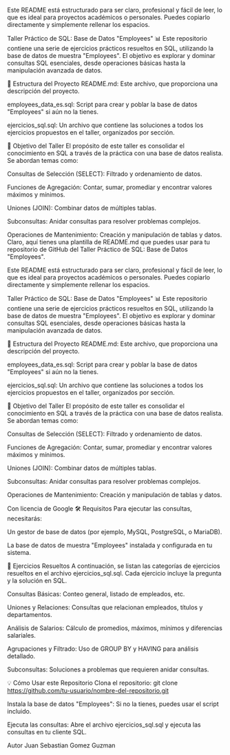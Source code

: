 Este README está estructurado para ser claro, profesional y fácil de leer, lo que es ideal para proyectos académicos o personales. Puedes copiarlo directamente y simplemente rellenar los espacios.

Taller Práctico de SQL: Base de Datos "Employees" 📊
Este repositorio contiene una serie de ejercicios prácticos resueltos en SQL, utilizando la base de datos de muestra "Employees". El objetivo es explorar y dominar consultas SQL esenciales, desde operaciones básicas hasta la manipulación avanzada de datos.

📁 Estructura del Proyecto
README.md: Este archivo, que proporciona una descripción del proyecto.

employees_data_es.sql: Script para crear y poblar la base de datos "Employees" si aún no la tienes.

ejercicios_sql.sql: Un archivo que contiene las soluciones a todos los ejercicios propuestos en el taller, organizados por sección.

🚀 Objetivo del Taller
El propósito de este taller es consolidar el conocimiento en SQL a través de la práctica con una base de datos realista. Se abordan temas como:

Consultas de Selección (SELECT): Filtrado y ordenamiento de datos.

Funciones de Agregación: Contar, sumar, promediar y encontrar valores máximos y mínimos.

Uniones (JOIN): Combinar datos de múltiples tablas.

Subconsultas: Anidar consultas para resolver problemas complejos.

Operaciones de Mantenimiento: Creación y manipulación de tablas y datos.
Claro, aquí tienes una plantilla de README.md que puedes usar para tu repositorio de GitHub del Taller Práctico de SQL: Base de Datos "Employees".

Este README está estructurado para ser claro, profesional y fácil de leer, lo que es ideal para proyectos académicos o personales. Puedes copiarlo directamente y simplemente rellenar los espacios.

Taller Práctico de SQL: Base de Datos "Employees" 📊
Este repositorio contiene una serie de ejercicios prácticos resueltos en SQL, utilizando la base de datos de muestra "Employees". El objetivo es explorar y dominar consultas SQL esenciales, desde operaciones básicas hasta la manipulación avanzada de datos.

📁 Estructura del Proyecto
README.md: Este archivo, que proporciona una descripción del proyecto.

employees_data_es.sql: Script para crear y poblar la base de datos "Employees" si aún no la tienes.

ejercicios_sql.sql: Un archivo que contiene las soluciones a todos los ejercicios propuestos en el taller, organizados por sección.

🚀 Objetivo del Taller
El propósito de este taller es consolidar el conocimiento en SQL a través de la práctica con una base de datos realista. Se abordan temas como:

Consultas de Selección (SELECT): Filtrado y ordenamiento de datos.

Funciones de Agregación: Contar, sumar, promediar y encontrar valores máximos y mínimos.

Uniones (JOIN): Combinar datos de múltiples tablas.

Subconsultas: Anidar consultas para resolver problemas complejos.

Operaciones de Mantenimiento: Creación y manipulación de tablas y datos.


Con licencia de Google
🛠️ Requisitos
Para ejecutar las consultas, necesitarás:

Un gestor de base de datos (por ejemplo, MySQL, PostgreSQL, o MariaDB).

La base de datos de muestra "Employees" instalada y configurada en tu sistema.

📝 Ejercicios Resueltos
A continuación, se listan las categorías de ejercicios resueltos en el archivo ejercicios_sql.sql. Cada ejercicio incluye la pregunta y la solución en SQL.

Consultas Básicas: Conteo general, listado de empleados, etc.

Uniones y Relaciones: Consultas que relacionan empleados, títulos y departamentos.

Análisis de Salarios: Cálculo de promedios, máximos, mínimos y diferencias salariales.

Agrupaciones y Filtrado: Uso de GROUP BY y HAVING para análisis detallado.

Subconsultas: Soluciones a problemas que requieren anidar consultas.

💡 Cómo Usar este Repositorio
Clona el repositorio: git clone https://github.com/tu-usuario/nombre-del-repositorio.git

Instala la base de datos "Employees": Si no la tienes, puedes usar el script incluido.

Ejecuta las consultas: Abre el archivo ejercicios_sql.sql y ejecuta las consultas en tu cliente SQL.

Autor
Juan Sebastian Gomez Guzman 

